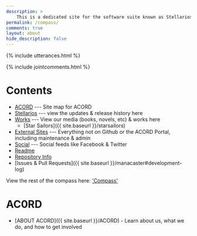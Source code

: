 ```yaml
---
description: >
	This is a dedicated site for the software suite known as Stellarios. On the site map, you can view all the versions of Stellarios, find out about ACORD, and more.
permalink: /compass/
comments: true
layout: about
hide_description: false
---
```


{% include utterances.html %}

{% include jointcomments.html %}

# Contents
* [ACORD](#ac0rd) --- Site map for ACORD
* [Stellarios](#stellarios) --- view the updates & release history here
* [Works](#works) --- View our media (books, novels, etc) & works here
	* [Star Sailors]({{ site.baseurl }}/starsailors)
* [External Sites](#external-sites) --- Everything not on Github or the ACORD Portal, including maintenance & admin
* [Social](#social-media) --- Social feeds like Facebook & Twitter
* [Readme](#logs)
* [Repository Info](#gh-pages-readme)
* [Issues & Pull Requests]({{ site.baseurl }}/manacaster#development-log)

View the rest of the compass here: ['Compass'](https://github.com/acord-robotics/stellarios/commits/gh-pages/compass.md)

<!--<iframe src="http://i.simmer.io/@Gizmotronn/stellarios-star-sailors" style="width:960px;height:600px"></iframe> -->

# AC0RD


* [ABOUT ACORD]({{ site.baseurl }}/ACORD) - Learn about us, what we do, and how to get involved

